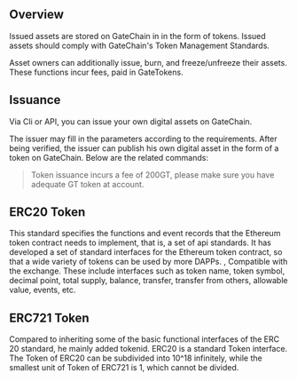 
## Overview

Issued assets are stored on GateChain in in the form of tokens. Issued assets should comply with GateChain's Token Management Standards.
    
Asset owners can additionally issue, burn, and freeze/unfreeze their assets. These functions incur fees, paid in GateTokens.


## Issuance

Via Cli or API, you can issue your own digital assets on GateChain.

The issuer may fill in the parameters according to the requirements. After being verified, the issuer can publish his own digital asset in the form of a token on GateChain. Below are the related commands:

> Token issuance incurs a fee of 200GT, please make sure you have adequate GT token at account.



## ERC20 Token

This standard specifies the functions and event records that the Ethereum token contract needs to implement, that is, a set of api standards. It has developed a set of standard interfaces for the Ethereum token contract, so that a wide variety of tokens can be used by more DAPPs. , Compatible with the exchange. These include interfaces such as token name, token symbol, decimal point, total supply, balance, transfer, transfer from others, allowable value, events, etc.


## ERC721 Token

Compared to inheriting some of the basic functional interfaces of the ERC 20 standard, he mainly added tokenid. ERC20 is a standard Token interface. The Token of ERC20 can be subdivided into 10^18 infinitely, while the smallest unit of Token of ERC721 is 1, which cannot be divided.

